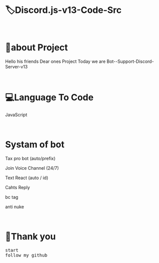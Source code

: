 <!-- Title -->
<h1>🏷Discord.js-v13-Code-Src</h1>
<br>

<h1>👤about Project </h1>
<p>Hello his friends Dear ones Project Today we are Bot--Support-Discord-Server-v13</p>
<!-- view -->
<br>
<h1>💻Language To Code</h1>
<p>JavaScript</p>
<br>

<h1>Systam of bot </h1>
<p>Tax pro bot (auto/prefix)</p>
<p>Join Voice Channel (24/7)</p>
<p>Text React  (auto / id)</p>
<p>Cahts Reply</p>
<p>bc tag</p>
<p>anti nuke</p>
<br>
<h1>💖Thank you</h1>
<pre>
start
follow my github
</pre>
